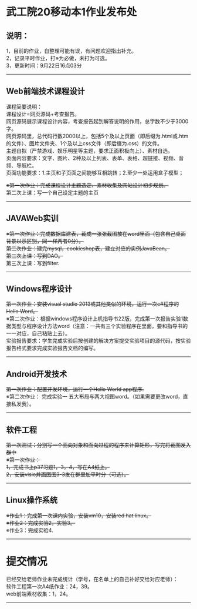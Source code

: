 # 武工院20移动本1作业发布处
## 说明：
1，目前的作业，自整理可能有误，有问题欢迎指出补充。   
2，记录平时作业，打※为必做，未打为可选。        
3，更新时间：9月22日16点03分   
         
***
## Web前端技术课程设计   
课程简要说明：    
课程设计=网页源码+考查报告。    
网页源码展示课程设计内容，考查报告起到解答说明的作用，总字数不少于3000字。    
网页源码里，总代码行数2000以上，包括5个及以上页面（即后缀为.html或.htm的文件）、图片文件夹、1个及以上css文件（即后缀为.css）的文件。    
主题自拟（严禁游戏、娱乐明星等主题，要求正面积极向上）、素材自选。    
页面内容要求：文字、图片、2种及以上列表、表单、表格、超链接、视频、音频、导航栏。    
页面功能要求：1.主页和子页面之间能够互相跳转；2.至少一处运用盒子模型；    

~~※第一次作业：完成课程设计主题选定、素材收集及网站设计初步规划。~~    
第二次上课：写一个自己设定主题的主页

***
## JAVAWeb实训   
~~※第一次作业：完成数据库建表，截成一张张截图放在word里面（包含自己桌面背景以示区别，同一样两者0分）。~~     
~~第二次作业：建完mysql，cookieshop表，建立对应的实例JavaBean。~~       
~~第三次上课：写到DAO。~~     
第三次上课：写到filter.

***
## Windows程序设计
~~第一次作业：安装visual studio 2013或其他类似的环境，运行一次c#程序的Hello Word。~~         
※第二次作业：根据windows程序设计上机指导书22版，完成第一次报告实验1数据类型与程序设计方法word（注意：一共有三个实验程序在里面，要和指导书的一一对应，自己粘贴上去）。    
实验报告要求：学生完成实验后按创建的解决方案提交实验项目的源代码，按实验报告格式要求完成实验报告文档的编写。         

***         
## Android开发技术      
~~第一次作业：配置开发环境，运行一个Hello World app程序.~~      
※第二次作业： 完成实验一 五大布局与两大视图word。（如果需要更改word，直接私发我）。         

***
## 软件工程
~~第一次测试：分别写一个面向对象和面向过程的程序来计算矩形，写完将截图发入群中~~       
~~※第一次作业：~~     
~~1，完成书上p37习题1，3，4，写在A4纸上。~~       
~~2，安装visio并画图图3-3发在群里加平时分（可选）。~~         

***
## Linux操作系统
~~※作业1：完成第一次课内实验，安装vm10，安装red hat linux。~~     
~~※作业2：完成实验2，实验3。~~      
※作业3：完成实验4.

***
# 提交情况        
已经交给老师作业未完成统计（学号，在名单上的自己补好交给对应老师）：          
软件工程第一次A4纸作业：24，39。            
web前端素材收集：1，24。          
***

